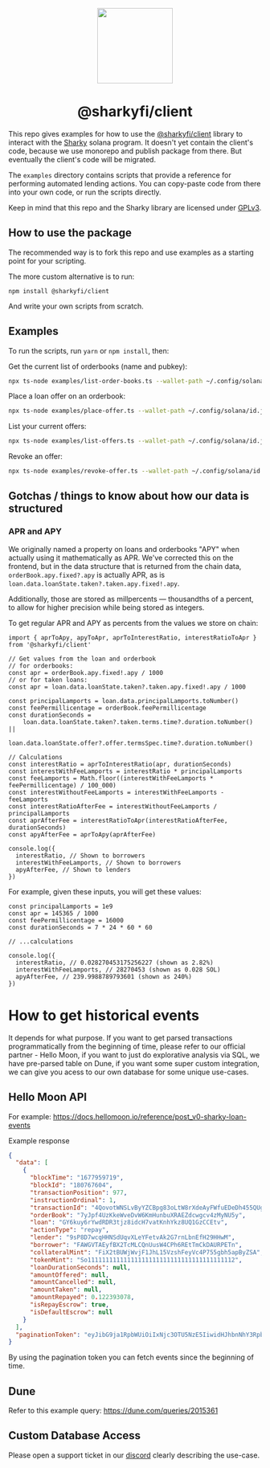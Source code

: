 <p align="center">
  <img width="auto" height="150" src="https://user-images.githubusercontent.com/377261/172073343-4b84d462-1f04-465d-9c93-cdba5b5dcdf3.png">
</p>

<h1 align="center">@sharkyfi/client</h1>

This repo gives examples for how to use the [@sharkyfi/client](https://www.npmjs.com/package/@sharkyfi/client) library to interact with the [Sharky](https://sharky.fi) solana program. It doesn't yet contain the client's code, because we use monorepo and publish package from there. But eventually the client's code will be migrated.

The `examples` directory contains scripts that provide a reference for performing automated lending actions. You can copy-paste code from there into your own code, or run the scripts directly.

Keep in mind that this repo and the Sharky library are licensed under [GPLv3](https://www.gnu.org/licenses/gpl-3.0.en.html).

## How to use the package

The recommended way is to fork this repo and use examples as a starting point for your scripting.

The more custom alternative is to run:

```
npm install @sharkyfi/client
```

And write your own scripts from scratch.

## Examples

To run the scripts, run `yarn` or `npm install`, then:

Get the current list of orderbooks (name and pubkey):

```bash
npx ts-node examples/list-order-books.ts --wallet-path ~/.config/solana/id.json
```

Place a loan offer on an orderbook:

```bash
npx ts-node examples/place-offer.ts --wallet-path ~/.config/solana/id.json --order-book <order-book-pubkey> --amount-sol 1
```

List your current offers:

```bash
npx ts-node examples/list-offers.ts --wallet-path ~/.config/solana/id.json
```

Revoke an offer:

```bash
npx ts-node examples/revoke-offer.ts --wallet-path ~/.config/solana/id.json --loan <loan-pubkey>
```

## Gotchas / things to know about how our data is structured

### APR and APY

We originally named a property on loans and orderbooks "APY" when actually using it mathematically as APR. We've corrected this on the frontend, but in the data structure that is returned from the chain data, `orderBook.apy.fixed?.apy` is actually APR, as is `loan.data.loanState.taken?.taken.apy.fixed!.apy`.

Additionally, those are stored as millpercents — thousandths of a percent, to allow for higher precision while being stored as integers.

To get regular APR and APY as percents from the values we store on chain:

```
import { aprToApy, apyToApr, aprToInterestRatio, interestRatioToApr } from '@sharkyfi/client'

// Get values from the loan and orderbook
// for orderbooks:
const apr = orderBook.apy.fixed!.apy / 1000
// or for taken loans:
const apr = loan.data.loanState.taken?.taken.apy.fixed!.apy / 1000

const principalLamports = loan.data.principalLamports.toNumber()
const feePermillicentage = orderBook.feePermillicentage
const durationSeconds =
    loan.data.loanState.taken?.taken.terms.time?.duration.toNumber() ||
    loan.data.loanState.offer?.offer.termsSpec.time?.duration.toNumber()

// Calculations
const interestRatio = aprToInterestRatio(apr, durationSeconds)
const interestWithFeeLamports = interestRatio * principalLamports
const feeLamports = Math.floor((interestWithFeeLamports * feePermillicentage) / 100_000)
const interestWithoutFeeLamports = interestWithFeeLamports - feeLamports
const interestRatioAfterFee = interestWithoutFeeLamports / principalLamports
const aprAfterFee = interestRatioToApr(interestRatioAfterFee, durationSeconds)
const apyAfterFee = aprToApy(aprAfterFee)

console.log({
  interestRatio, // Shown to borrowers
  interestWithFeeLamports, // Shown to borrowers
  apyAfterFee, // Shown to lenders
})
```

For example, given these inputs, you will get these values:

```
const principalLamports = 1e9
const apr = 145365 / 1000
const feePermillicentage = 16000
const durationSeconds = 7 * 24 * 60 * 60

// ...calculations

console.log({
  interestRatio, // 0.028270453175256227 (shown as 2.82%)
  interestWithFeeLamports, // 28270453 (shown as 0.028 SOL)
  apyAfterFee, // 239.9988789793601 (shown as 240%)
})
```

# How to get historical events

It depends for what purpose. If you want to get parsed transactions programmatically from the beginning of time, please refer to our official partner - Hello Moon, if you want to just do explorative analysis via SQL, we have pre-parsed table on Dune, if you want some super custom integration, we can give you acess to our own database for some unique use-cases.

## Hello Moon API

For example: https://docs.hellomoon.io/reference/post_v0-sharky-loan-events

Example response

```json
{
  "data": [
    {
      "blockTime": "1677959719",
      "blockId": "180767604",
      "transactionPosition": 977,
      "instructionOrdinal": 1,
      "transactionId": "4QovotWNSLvByYZCBpg83oLtW8rXdeAyFWfuEDeDh455QUgW43pBWCDYYjdPBAy5kb3vSVVHi338MeaWcjEdtCEp",
      "orderBook": "7yJpf4UzKkeWveDvW6KmHunbuXRAEZdcwgcv4zMyNU5y",
      "loan": "GY6kuy6rYwdRDR3tjz8idcH7vatKnhYkz8UQ1GzCCEtv",
      "actionType": "repay",
      "lender": "9sP8D7wcqHHNSdUqvXLeYFetvAk2G7rnLbnEfH29HHwM",
      "borrower": "FAWGVTAEyfBX2TcMLCQnUusW4CPh6REtTmCkDAURPETn",
      "collateralMint": "FiX2tBUWjWvjF1JhL15VzshFeyVc4P755gbh5apByZSA",
      "tokenMint": "So11111111111111111111111111111111111111112",
      "loanDurationSeconds": null,
      "amountOffered": null,
      "amountCancelled": null,
      "amountTaken": null,
      "amountRepayed": 0.122393078,
      "isRepayEscrow": true,
      "isDefaultEscrow": null
    }
  ],
  "paginationToken": "eyJibG9ja1RpbWUiOiIxNjc3OTU5NzE5IiwidHJhbnNhY3Rpb25JZCI6IjIxTlpta3FLZ0M0bzlyQllBSmZXZ2N4YzNKUXlKcjJxNlhEM3RyODR2QWQ1ZTV1SEFjd3FoOU1Nd3NSQ3lqamFNeGl3eURRbkVLcmM4cWpCeUs2ODc0ODUifQ=="
}
```

By using the pagination token you can fetch events since the beginning of time.

## Dune

Refer to this example query: https://dune.com/queries/2015361

## Custom Database Access

Please open a support ticket in our [discord](http://discord.gg/sharkyfi) clearly describing the use-case.

